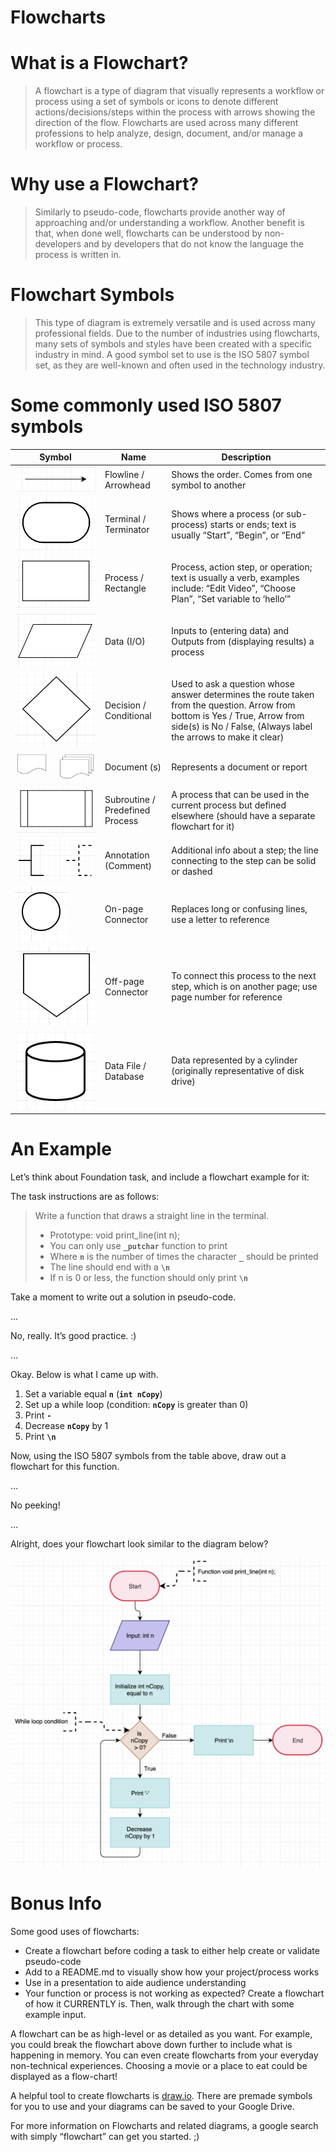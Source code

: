 # Flowcharts

# What is a Flowchart?
> A flowchart is a type of diagram that visually represents a workflow or process using a set of symbols or icons to denote different actions/decisions/steps within the process with arrows showing the direction of the flow. Flowcharts are used across many different professions to help analyze, design, document, and/or manage a workflow or process.

# Why use a Flowchart?
> Similarly to pseudo-code, flowcharts provide another way of approaching and/or understanding a workflow. Another benefit is that, when done well, flowcharts can be understood by non-developers and by developers that do not know the language the process is written in.

# Flowchart Symbols
> This type of diagram is extremely versatile and is used across many professional fields. Due to the number of industries using flowcharts, many sets of symbols and styles have been created with a specific industry in mind. A good symbol set to use is the ISO 5807 symbol set, as they are well-known and often used in the technology industry.

# Some commonly used ISO 5807 symbols
| Symbol | Name | Description |
| ------ | ---- | ----------- |
| ![1](/Concepts/img/1.png) | Flowline / Arrowhead | Shows the order. Comes from one symbol to another |
| ![2](/Concepts/img/2.png) | Terminal / Terminator | Shows where a process (or sub-process) starts or ends; text is usually “Start”, “Begin”, or “End” |
| ![3](/Concepts/img/3.png) | Process / Rectangle | Process, action step, or operation; text is usually a verb, examples include: “Edit Video”, “Choose Plan”, “Set variable to ‘hello’” |
| ![4](/Concepts/img/4.png) | Data (I/O) | Inputs to (entering data) and Outputs from (displaying results) a process |
| ![5](/Concepts/img/5.png) | Decision / Conditional | Used to ask a question whose answer determines the route taken from the question. Arrow from bottom is Yes / True, Arrow from side(s) is No / False, (Always label the arrows to make it clear) |
| ![6](/Concepts/img/6.png) | Document (s) | Represents a document or report |
| ![7](/Concepts/img/7.png) | Subroutine / Predefined Process | A process that can be used in the current process but defined elsewhere (should have a separate flowchart for it) |
| ![8](/Concepts/img/8.png) | Annotation (Comment) | Additional info about a step; the line connecting to the step can be solid or dashed |
| ![9](/Concepts/img/9.png) | On-page Connector | Replaces long or confusing lines, use a letter to reference |
| ![10](/Concepts/img/10.png) | Off-page Connector | To connect this process to the next step, which is on another page; use page number for reference |
| ![11](/Concepts/img/11.png) | Data File / Database | Data represented by a cylinder (originally representative of disk drive) |

# An Example
Let’s think about Foundation task, and include a flowchart example for it:

The task instructions are as follows:

> Write a function that draws a straight line in the terminal.
>
> * Prototype: void print_line(int n);
> * You can only use **`_putchar`** function to print
> * Where **`n`** is the number of times the character **`_`** should be printed
> * The line should end with a **`\n`**
> * If n is 0 or less, the function should only print **`\n`**

Take a moment to write out a solution in pseudo-code.





…



No, really. It’s good practice. :)



…



Okay. Below is what I came up with.
1. Set a variable equal **`n`** (**`int nCopy`**)
2. Set up a while loop (condition: **`nCopy`** is greater than 0)
3. Print **`-`**
4. Decrease **`nCopy`** by 1
5. Print **`\n`**

Now, using the ISO 5807 symbols from the table above, draw out a flowchart for this function.



…



No peeking!



…




Alright, does your flowchart look similar to the diagram below?

![12](/Concepts/img/12.png)

# Bonus Info
Some good uses of flowcharts:
* Create a flowchart before coding a task to either help create or validate pseudo-code
* Add to a README.md to visually show how your project/process works
* Use in a presentation to aide audience understanding
* Your function or process is not working as expected? Create a flowchart of how it CURRENTLY is. Then, walk through the chart with some example input.

A flowchart can be as high-level or as detailed as you want. For example, you could break the flowchart above down further to include what is happening in memory. You can even create flowcharts from your everyday non-technical experiences. Choosing a movie or a place to eat could be displayed as a flow-chart!

A helpful tool to create flowcharts is [draw.io](https://app.diagrams.net/). There are premade symbols for you to use and your diagrams can be saved to your Google Drive.

For more information on Flowcharts and related diagrams, a google search with simply “flowchart” can get you started. ;)
